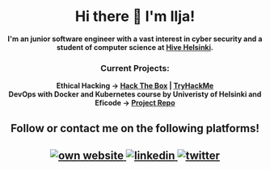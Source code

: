 <h1 align="center">Hi there 👋 I'm Ilja!</h1>
<p align="center"><b>I'm an junior software engineer with a vast interest in cyber security and a student of computer science at <a href="https://github.com/iljaSL/what_is_hive_helsinki">Hive Helsinki</a>.
</p>

<h3 align="center">Current Projects:</h3>
<p align="center">
      Ethical Hacking -> <a href="https://app.hackthebox.eu/profile/330472">Hack The Box</a> | <a href="https://tryhackme.com/p/yoto">TryHackMe</a> <br>
      DevOps with Docker and Kubernetes course by Univeristy of Helsinki and Eficode -> <a href="https://github.com/iljaSL/devops_with_docker">Project Repo</a>
      </p>
      

<h2 align="center">Follow or contact me on the following platforms!</h2>
      <h2 align="center">
          <a href="https://ismelich.com">
         <img src="https://img.shields.io/badge/Portfolio-0077B5?style=for-the-badge&logo=firefox&logoColor=white" title="own website"/>
         </a>
         <a href="https://www.linkedin.com/in/ilja-smelich">
         <img src="https://img.shields.io/badge/LinkedIn-0077B5?style=for-the-badge&logo=linkedin&logoColor=white" title="linkedin"/>
         </a>
         <a href="https://twitter.com/Ilja_sl">
         <img src="https://img.shields.io/badge/Twitter-0077B5?style=for-the-badge&logo=twitter&logoColor=white" title="twitter"/>
         </a>
</h2>
